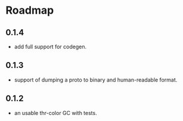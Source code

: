 # Roadmap     

## 0.1.4 
+ add full support for codegen.

## 0.1.3 
+ support of dumping a proto to binary and human-readable format.

## 0.1.2   
+ an usable thr-color GC with tests. 

